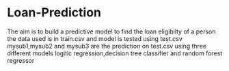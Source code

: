 # Loan-Prediction
The aim is to build a predictive model to find the loan eligibilty of a person the data used is in train.csv and model is tested using test.csv 
mysub1,mysub2 and mysub3 are the prediction on test.csv using three different models logitic regression,decision tree classifier and random forest regressor
